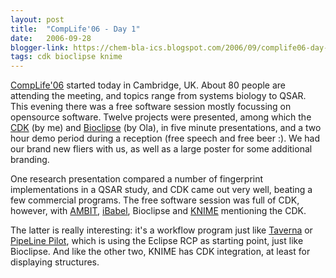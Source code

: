 ```yaml
---
layout: post
title:  "CompLife'06 - Day 1"
date:   2006-09-28
blogger-link: https://chem-bla-ics.blogspot.com/2006/09/complife06-day-1.html
tags: cdk bioclipse knime
---
```


[CompLife'06](http://www.inf.uni-konstanz.de/complife06/) started today in Cambridge, UK. About 80 people are attending the meeting,
and topics range from systems biology to QSAR. This evening there was a free software session mostly focussing on opensource software.
Twelve projects were presented, among which the [CDK](http://cdk.sf.net/) (by me) and [Bioclipse](http://www.bioclipse.net/) (by Ola),
in five minute presentations, and a two hour demo period during a reception (free speech and free beer :). We had our brand new fliers
with us, as well as a large poster for some additional branding.

One research presentation compared a number of fingerprint implementations in a QSAR study, and CDK came out very well, beating a few
commercial programs. The free software session was full of CDK, however, with [AMBIT](http://ambit.acad.bg/),
[iBabel](http://openbabel.sourceforge.net/wiki/IBabel), Bioclipse and [KNIME](http://knime.org/) mentioning the CDK.

The latter is really interesting: it's a workflow program just like [Taverna](http://taverna.sourceforge.net/) or
[PipeLine Pilot](http://www.scitegic.com/products/overview/index.html), which is using the Eclipse RCP as starting point, just like
Bioclipse. And like the other two, KNIME has CDK integration, at least for displaying structures.
